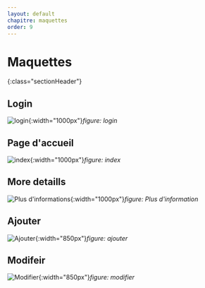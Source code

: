 ```yaml
---
layout: default
chapitre: maquettes
order: 9
---
```

# Maquettes
{:class="sectionHeader"}
<!-- new slide -->

## Login

![login](/lab-crud-standard-yasmine/maquettes/images/login.png){:width="1000px"}*figure: login*

<!-- new slide -->

## Page d'accueil

![index](/lab-crud-standard-yasmine/maquettes/images/index-autoformations.png){:width="1000px"}*figure: index*


<!-- new slide -->

## More detaills

![Plus d'informations](/lab-crud-standard-yasmine/maquettes/images/more-details.png){:width="1000px"}*figure: Plus d'information*

<!-- new slide -->

## Ajouter

![Ajouter](/lab-crud-standard-yasmine/maquettes/images/create.png){:width="850px"}*figure: ajouter*

<!-- new slide -->

## Modifeir
![Modifier](/lab-crud-standard-yasmine/maquettes/images/modifier.png){:width="850px"}*figure: modifier*

<!-- new slide -->